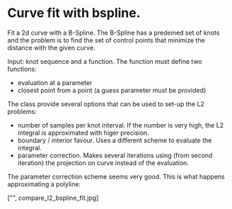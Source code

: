 # Curve fit with bspline.

Fit a 2d curve with a B-Spline.
The B-Spline has a predeined set of knots and the problem is to 
find the set of control points that minimize the distance with the 
given curve.

Input: knot sequence and a function. The function must define two functions:
- evaluation at a parameter
- closest point from a point (a guess parameter must be provided)

The class provide several options that can be used to set-up the L2 problems:
- number of samples per knot interval. If the number is very high, the L2 integral is approximated with higer precision.
- boundary / interior favour. Uses a different scheme to evaluate the integral.
- parameter correction. Makes several iterations using (from second iteration) the projection on curve instead of the evaluation. 

The parameter correction scheme seems very good. This is what happens approximating a polyline:

["", compare_l2_bspline_fit.jpg]